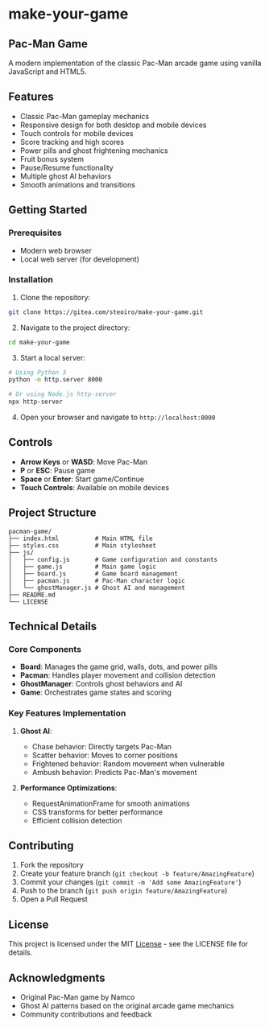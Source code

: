 # make-your-game

## Pac-Man Game

A modern implementation of the classic Pac-Man arcade game using vanilla JavaScript and HTML5.

## Features

- Classic Pac-Man gameplay mechanics
- Responsive design for both desktop and mobile devices
- Touch controls for mobile devices
- Score tracking and high scores
- Power pills and ghost frightening mechanics
- Fruit bonus system
- Pause/Resume functionality
- Multiple ghost AI behaviors
- Smooth animations and transitions

## Getting Started

### Prerequisites

- Modern web browser
- Local web server (for development)

### Installation

1. Clone the repository:
```bash
git clone https://gitea.com/steoiro/make-your-game.git
```

2. Navigate to the project directory:
```bash
cd make-your-game
```

3. Start a local server:
```bash
# Using Python 3
python -m http.server 8000

# Or using Node.js http-server
npx http-server
```

4. Open your browser and navigate to `http://localhost:8000`

## Controls

- **Arrow Keys** or **WASD**: Move Pac-Man
- **P** or **ESC**: Pause game
- **Space** or **Enter**: Start game/Continue
- **Touch Controls**: Available on mobile devices

## Project Structure

```
pacman-game/
├── index.html          # Main HTML file
├── styles.css          # Main stylesheet
├── js/
│   ├── config.js       # Game configuration and constants
│   ├── game.js         # Main game logic
│   ├── board.js        # Game board management
│   ├── pacman.js       # Pac-Man character logic
│   └── ghostManager.js # Ghost AI and management
├── README.md
└── LICENSE
```

## Technical Details

### Core Components

- **Board**: Manages the game grid, walls, dots, and power pills
- **Pacman**: Handles player movement and collision detection
- **GhostManager**: Controls ghost behaviors and AI
- **Game**: Orchestrates game states and scoring

### Key Features Implementation

1. **Ghost AI**:
   - Chase behavior: Directly targets Pac-Man
   - Scatter behavior: Moves to corner positions
   - Frightened behavior: Random movement when vulnerable
   - Ambush behavior: Predicts Pac-Man's movement

2. **Performance Optimizations**:
   - RequestAnimationFrame for smooth animations
   - CSS transforms for better performance
   - Efficient collision detection


## Contributing

1. Fork the repository
2. Create your feature branch (`git checkout -b feature/AmazingFeature`)
3. Commit your changes (`git commit -m 'Add some AmazingFeature'`)
4. Push to the branch (`git push origin feature/AmazingFeature`)
5. Open a Pull Request

## License

This project is licensed under the MIT [License](LICENSE) - see the LICENSE file for details.

## Acknowledgments

- Original Pac-Man game by Namco
- Ghost AI patterns based on the original arcade game mechanics
- Community contributions and feedback
